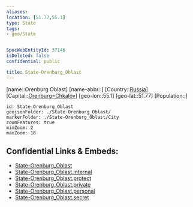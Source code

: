 ```yaml
---
aliases: 
location: [51.77,55.1]
type: State
tags:
- geo/State


SpocWebEntityId: 37146
isDeleted: false
confidential: public

title: State-Orenburg_Oblast
---
```

[name::Orenburg Oblast]
[name-abbr::]
[Country::[Russia](geo/Continent/Europe/Russia.md)]
[Capital::[Orenburg=Chkalov](geo/Continent/Europe/Russia/City/Orenburg=Chkalov.md)]
[geo-lon::55.1]
[geo-lat::51.77]
[Population::]



```leaflet
id: State-Orenburg_Oblast
geojsonFolder: ./State-Orenburg_Oblast/
markerFolder: ./State-Orenburg_Oblast/City
zoomFeatures: true 
minZoom: 2 
maxZoom: 18
```


## Confidential Links & Embeds: 
- [State-Orenburg_Oblast](../../../../../../_public/geo/Continent/Europe/Russia/State/State-Orenburg_Oblast.md) 
- [State-Orenburg_Oblast.internal](../../../../../../_internal/geo/Continent/Europe/Russia/State/State-Orenburg_Oblast.internal.md) 
- [State-Orenburg_Oblast.protect](../../../../../../_protect/geo/Continent/Europe/Russia/State/State-Orenburg_Oblast.protect.md) 
- [State-Orenburg_Oblast.private](../../../../../../_private/geo/Continent/Europe/Russia/State/State-Orenburg_Oblast.private.md) 
- [State-Orenburg_Oblast.personal](../../../../../../_personal/geo/Continent/Europe/Russia/State/State-Orenburg_Oblast.personal.md) 
- [State-Orenburg_Oblast.secret](../../../../../../_secret/geo/Continent/Europe/Russia/State/State-Orenburg_Oblast.secret.md) 
